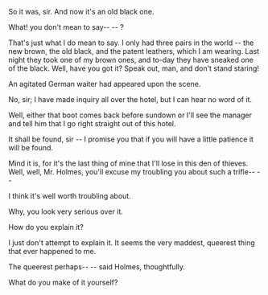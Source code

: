 So it was, sir. And now it's an old black one.

What! you don't mean to say\-\- -- ?

That's just what I do mean to say. I only had three pairs in the
world -- the new brown, the old black, and the patent leathers, which I
am wearing. Last night they took one of my brown ones, and to-day they
have sneaked one of the black. Well, have you got it? Speak out, man,
and don't stand staring!

An agitated German waiter had appeared upon the scene.

No, sir; I have made inquiry all over the hotel, but I can hear no
word of it.

Well, either that boot comes back before sundown or I'll see the
manager and tell him that I go right straight out of this hotel.

It shall be found, sir -- I promise you that if you will have a little
patience it will be found.

Mind it is, for it's the last thing of mine that I'll lose in this
den of thieves. Well, well, Mr. Holmes, you'll excuse my troubling you
about such a trifle\-\- -- 

I think it's well worth troubling about.

Why, you look very serious over it.

How do you explain it?

I just don't attempt to explain it. It seems the very maddest,
queerest thing that ever happened to me.

The queerest perhaps\-\- --  said Holmes, thoughtfully.

What do you make of it yourself?
